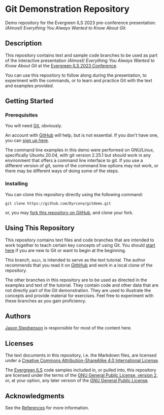 # Git Demonstration Repository #

Demo repository for the Evergreen ILS 2023 pre-conference
presentation: *(Almost) Everything You Always Wanted to Know About
Git.*

## Description ##

This repository contains text and sample code branches to be used as
part of the interactive presentation *(Almost) Everything You Always
Wanted to Know About Git* at the
[Evergreen ILS 2023 Conference](https://evergreen-ils.org/conference/2023-evergreen-international-conference/).

You can use this repository to follow along during the presentation, to
experiment with the commands, or to learn and practice Git with the
text and examples provided.

## Getting Started ##

### Prerequisites ###

You will need [Git](https://git-scm.com/), obviously.

An account with [GitHub](https://github.com/) will help, but is not
essential.  If you don't have one, you can [sign up
here](https://github.com/signup?ref_cta=Sign+up&ref_page=%2F&source=header-home).

The command line examples in this demo were performed on GNU/Linux,
specifically Ubuntu 20.04, with git version 2.25.1 but should work in
any environment that offers a command line interface to git.  If you
use a different version of git, some of the command line options may
not work, or there may be different ways of doing some of the steps.

### Installing ###

You can clone this repository directly using the following command:

    git clone https://github.com/Dyrcona/gitdemo.git

or, you may [fork this repository on GitHub](https://docs.github.com/en/get-started/quickstart/fork-a-repo),
and clone your fork.

## Using This Repository ##

This repository contains text files and code branches that are
intended to work together to teach certain key concepts of using Git.
You should [start here](Start.md) if you are new to Git or want to
begin at the beginning.

This branch, `main`, is intended to serve as the text tutorial.  The
author recommends that you read it on
[GithHub](https://github.com/Dyrcona/gitdemo/tree/main) and work in a
local clone of the repository.

The other branches in this repository are to be used as directed in
the examples and text of the tutorial.  They contain code and other
data that are not directly part of the Git demonstration.  They are
used to illustrate the concepts and provide material for exercises.
Feel free to experiment with these branches as you gain proficiency.

## Authors ##

[Jason Stephenson](https://www.sigio.com/) is responsible for most of
the content here.

## Licenses ##

The text documents in this repository, i.e. the Markdown files, are
licensed under a [Creative Commons Attribution-ShareAlike 4.0
International
License](https://creativecommons.org/licenses/by-sa/4.0/).

The [Evergreen ILS](https://evergreen-ils.org/) code samples included in, or pulled into, this
repository are licensed under the terms of the [GNU General Public
License, version
2](https://www.gnu.org/licenses/old-licenses/gpl-2.0.en.html), or, at
your option, any later version of the [GNU General Public License](https://www.gnu.org/licenses/licenses.html#GPL).

## Acknowledgments ##

See the [References](References.md) for more information.

